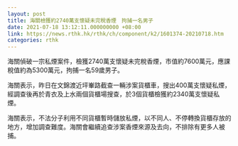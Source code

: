 ```yaml
---
layout: post
title: 海關檢獲約2740萬支懷疑未完稅香煙　拘捕一名男子
date: 2021-07-18 13:12:11.000000000 +08:00
link: https://news.rthk.hk/rthk/ch/component/k2/1601374-20210718.htm
categories: rthk
---
```


海關偵破一宗私煙案件，檢獲2740萬支懷疑未完稅香煙，市值約7600萬元，應課稅值約為5300萬元，拘捕一名59歲男子。

海關表示，昨日在文錦渡近坪輋路截查一輛涉案貨櫃車，搜出400萬支懷疑私煙，經調查後再於青衣及上水兩個貨櫃場搜查，於3個貨櫃檢獲約2340萬支懷疑私煙。

海關表示，不法分子利用不同貨櫃暫時儲放私煙，以不同人、不停轉換貨櫃存放的地方，增加調查難度。海關會繼續追查涉案香煙來源及去向，不排除有更多人被捕。
